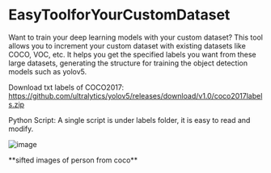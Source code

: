 # EasyToolforYourCustomDataset
Want to train your deep learning models with your custom dataset? This tool allows you to increment your custom dataset with existing datasets like COCO, VOC, etc. It helps you get the specified labels you want from these large datasets, generating the structure for training the object detection models such as yolov5.       

Download txt labels of COCO2017:
https://github.com/ultralytics/yolov5/releases/download/v1.0/coco2017labels.zip

Python Script:
A single script is under labels folder, it is easy to read and modify.

![image](https://user-images.githubusercontent.com/62652681/175498600-4be0ba2a-c559-4ea1-97f8-61783ea0b782.png)
</center> **sifted images of person from coco** </center> 
